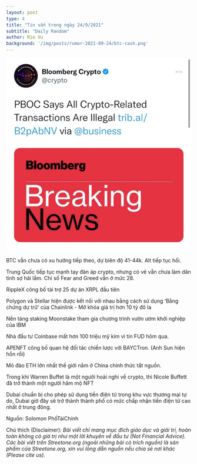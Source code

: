 ```yaml
---
layout: post
type: 4
title: "Tin vắn trong ngày 24/9/2021"
subtitle: "Daily Random"
author: Rio Vu
background: '/img/posts/rumor-2021-09-24/btc-cash.png'
---
```


![Brief 20210924](/img/posts/rumor-2021-09-24/bloomberg-crypto.jpg)

BTC vẫn chưa có xu hướng tiếp theo, dự biên độ 41-44k. Alt tiếp tục hồi.

Trung Quốc tiếp tục mạnh tay đàn áp crypto, nhưng có vẻ vẫn chưa làm dân tình sợ hãi lắm. Chỉ số Fear and Greed vẫn ở mức 28.

RippleX công bố tài trợ 25 dự án XRPL đầu tiên

Polygon và Stellar hiện được kết nối với nhau bằng cách sử dụng ‘Bằng chứng dự trữ’ của Chainlink - Mở khóa giá trị hơn 10 tỷ đô la

Nền tảng staking Moonstake tham gia chương trình vườn ươm khởi nghiệp của IBM

Nhà đầu tư Coinbase mất hơn 100 triệu mỹ kim vì tin FUD hôm qua.

APENFT công bố quan hệ đối tác chiến lược với BAYCTron. (Anh Sun hiện hồn rồi)

Mỏ đào ETH lớn nhất thế giới nằm ở China chính thức tắt nguồn.

Trong khi Warren Buffet là một người hoài nghi về crypto, thì Nicole Buffett đã trở thành một người hâm mộ NFT

Dubai chuẩn bị cho phép sử dụng tiền điện tử trong khu vực thương mại tự do, Dubai giờ đây sẽ trở thành thành phố có mức chấp nhận tiền điện tử cao nhất  ở trung đông.

Nguồn: Solomon PhốTàiChính

Chú thích (Disclaimer):
*Bài viết chỉ mang mục đích giáo dục và giải trí, hoàn toàn không có giá trị như một lời khuyên về đầu tư (Not Financial Advice).*
*Các bài viết trên Streetone.org (ngoài những bài có trích nguồn) là sản phẩm của Streetone.org, xin vui lòng dẫn nguồn nếu chia sẻ nơi khác (Please cite us).*
